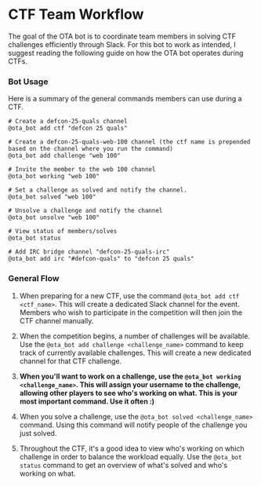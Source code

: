 # CTF Team Workflow

The goal of the OTA bot is to coordinate team members in solving CTF challenges efficiently
through Slack. For this bot to work as intended, I suggest reading the following guide on how the OTA bot operates
during CTFs.

### Bot Usage
Here is a summary of the general commands members can use during a CTF.

```
# Create a defcon-25-quals channel
@ota_bot add ctf "defcon 25 quals"

# Create a defcon-25-quals-web-100 channel (the ctf name is prepended based on the channel where you run the command)
@ota_bot add challenge "web 100"

# Invite the member to the web 100 channel
@ota_bot working "web 100"

# Set a challenge as solved and notify the channel.
@ota_bot solved "web 100"

# Unsolve a challenge and notify the channel
@ota_bot unsolve "web 100"

# View status of members/solves
@ota_bot status

# Add IRC bridge channel "defcon-25-quals-irc"
@ota_bot add irc "#defcon-quals" to "defcon 25 quals"
```

### General Flow

1. When preparing for a new CTF, use the command `@ota_bot add ctf <ctf_name>`.
This will create a dedicated Slack channel for the event. Members who wish to participate
in the competition will then join the CTF channel manually.

2. When the competition begins, a number of challenges will be available. Use the
`@ota_bot add challenge <challenge_name>` command to keep track of currently available
challenges. This will create a new dedicated channel for that CTF challenge.

3. **When you'll want to work on a challenge, use the `@ota_bot working <challenge_name>`.
This will assign your username to the challenge, allowing other players to see who's working
on what. This is your most important command. Use it often :)**

4. When you solve a challenge, use the `@ota_bot solved <challenge_name>` command. Using
this command will notify people of the challenge you just solved.

5. Throughout the CTF, it's a good idea to view who's working on which challenge in order
to balance the workload equally. Use the `@ota_bot status` command to get an overview
of what's solved and who's working on what.
